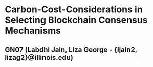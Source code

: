 # Carbon-Cost-Considerations in Selecting Blockchain Consensus Mechanisms
## GN07 (Labdhi Jain, Liza George - {ljain2, lizag2}@illinois.edu)